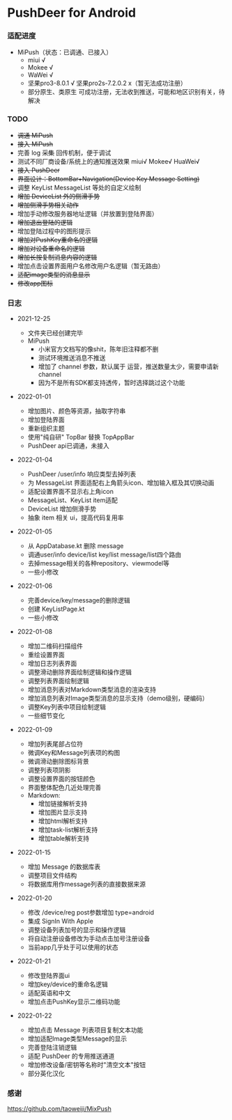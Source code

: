 # PushDeer for Android

### 适配进度

* MiPush（状态：已调通、已接入）
  * miui √
  * Mokee √
  * WaWei √
  * 坚果pro3-8.0.1 √ 坚果pro2s-7.2.0.2 x（暂无法成功注册）
  * 部分原生、类原生 可成功注册，无法收到推送，可能和地区识别有关，待解决

### TODO

* ~~调通 MiPush~~
* ~~接入 MiPush~~
* 完善 log ~~采集~~ 回传机制，便于调试
* 测试不同厂商设备/系统上的通知推送效果 miui√ Mokee√ HuaWei√
* ~~接入 PushDeer~~
* ~~界面设计：BottomBar+Navigation(Device Key Message Setting)~~
* 调整 KeyList MessageList 等处的自定义绘制
* ~~增加 DeviceList 外的侧滑手势~~
* ~~增加侧滑手势相关动作~~
* 增加手动修改服务器地址逻辑（并放置到登陆界面）
* ~~增加退出登陆的逻辑~~
* 增加登陆过程中的图形提示
* ~~增加对PushKey重命名的逻辑~~
* ~~增加对设备重命名的逻辑~~
* ~~增加长按复制消息内容的逻辑~~
* 增加点击设置界面用户名修改用户名逻辑（暂无路由）
* ~~适配image类型的消息显示~~
* ~~修改app图标~~


### 日志

* 2021-12-25
  * 文件夹已经创建完毕
  * MiPush
    * 小米官方文档写的像shit，陈年旧注释都不删
    * 测试环境推送消息不推送
    * 增加了 channel 参数，默认属于 运营，推送数量太少，需要申请新 channel
    * 因为不是所有SDK都支持透传，暂时选择跳过这个功能

* 2022-01-01
  * 增加图片、颜色等资源，抽取字符串
  * 增加登陆界面
  * 重新组织主题
  * 使用"纯自研" TopBar 替换 TopAppBar
  * PushDeer api已调通，未接入

* 2022-01-04
  * PushDeer /user/info 响应类型去掉列表
  * 为 MessageList 界面适配右上角箭头icon、增加输入框及其切换动画
  * 适配设置界面不显示右上角icon
  * MessageList、KeyList item适配
  * DeviceList 增加侧滑手势
  * 抽象 item 相关 ui，提高代码复用率

* 2022-01-05
  * 从 AppDatabase.kt 删除 message
  * 调通user/info device/list key/list message/list四个路由
  * 去掉message相关的各种repository、viewmodel等
  * 一些小修改

* 2022-01-06
  * 完善device/key/message的删除逻辑
  * 创建 KeyListPage.kt
  * 一些小修改

* 2022-01-08
  * 增加二维码扫描组件
  * 重绘设置界面
  * 增加日志列表界面
  * 调整滑动删除界面绘制逻辑和操作逻辑
  * 调整列表界面绘制逻辑
  * 增加消息列表对Markdown类型消息的渲染支持
  * 增加消息列表对Image类型消息的显示支持（demo级别，硬编码）
  * 调整Key列表中项目绘制逻辑
  * 一些细节变化

* 2022-01-09
  * 增加列表尾部占位符
  * 微调Key和Message列表项的构图
  * 微调滑动删除图标背景
  * 调整列表项阴影
  * 调整设置界面的按钮颜色
  * 界面整体配色几近处理完善
  * Markdown:
    * 增加链接解析支持
    * 增加图片显示支持
    * 增加html解析支持
    * 增加task-list解析支持
    * 增加table解析支持

* 2022-01-15
  * 增加 Message 的数据库表
  * 调整项目文件结构
  * 将数据库用作message列表的直接数据来源

* 2022-01-20
  * 修改 /device/reg post参数增加 type=android
  * 集成 SignIn With Apple
  * 调整设备列表加号的显示和操作逻辑
  * 将自动注册设备修改为手动点击加号注册设备
  * 当前app几乎处于可以使用的状态

* 2022-01-21
  * 修改登陆界面ui
  * 增加key/device的重命名逻辑
  * 适配英语和中文
  * 增加点击PushKey显示二维码功能

* 2022-01-22
  * 增加点击 Message 列表项目复制文本功能
  * 增加适配Image类型Message的显示
  * 完善登陆注销逻辑
  * 适配 PushDeer 的专用推送通道
  * 增加修改设备/密钥等名称时"清空文本"按钮
  * 部分英化汉化


### 感谢

https://github.com/taoweiji/MixPush